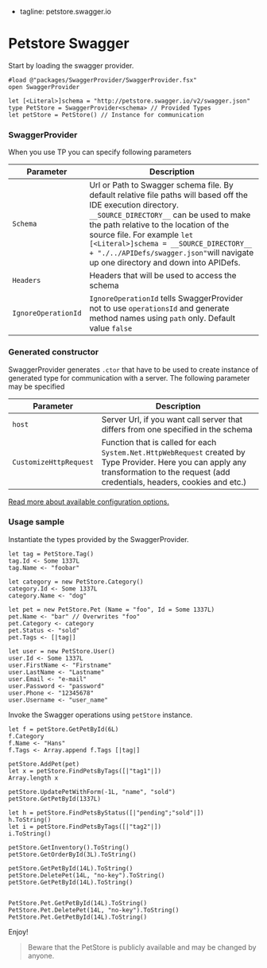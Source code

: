  - tagline: petstore.swagger.io

# Petstore Swagger

Start by loading the swagger provider.

    #load @"packages/SwaggerProvider/SwaggerProvider.fsx"
    open SwaggerProvider

    let [<Literal>]schema = "http://petstore.swagger.io/v2/swagger.json"
    type PetStore = SwaggerProvider<schema> // Provided Types
    let petStore = PetStore() // Instance for communication

### SwaggerProvider

When you use TP you can specify following parameters

| Parameter | Description |
|-----------|-------------|
| `Schema` | Url or Path to Swagger schema file. By default relative file paths will based off the IDE execution directory. `__SOURCE_DIRECTORY__` can be used to make the path relative to the location of the source file. For example `let [<Literal>]schema = __SOURCE_DIRECTORY__ + "./../APIDefs/swagger.json"`will navigate up one directory and down into APIDefs.|
| `Headers` | Headers that will be used to access the schema |
| `IgnoreOperationId` | `IgnoreOperationId` tells SwaggerProvider not to use `operationsId` and generate method names using `path` only. Default value `false` |

### Generated constructor

SwaggerProvider generates `.ctor` that have to be used to create instance of
generated type for communication with a server. The following parameter may be specified

| Parameter | Description |
|-----------|-------------|
| `host` | Server Url, if you want call server that differs from one specified in the schema |
| `CustomizeHttpRequest` | Function that is called for each `System.Net.HttpWebRequest` created by Type Provider. Here you can apply any transformation to the request (add credentials, headers, cookies and etc.) |

[Read more about available configuration options.](http://stackoverflow.com/questions/37566751/what-should-i-do-to-prevent-a-401-unauthorised-when-using-the-swagger-type-provi/37628857#37628857)

### Usage sample

Instantiate the types provided by the SwaggerProvider.

    let tag = PetStore.Tag()
    tag.Id <- Some 1337L
    tag.Name <- "foobar"

    let category = new PetStore.Category()
    category.Id <- Some 1337L
    category.Name <- "dog"

    let pet = new PetStore.Pet (Name = "foo", Id = Some 1337L)
    pet.Name <- "bar" // Overwrites "foo"
    pet.Category <- category
    pet.Status <- "sold"
    pet.Tags <- [|tag|]

    let user = new PetStore.User()
    user.Id <- Some 1337L
    user.FirstName <- "Firstname"
    user.LastName <- "Lastname"
    user.Email <- "e-mail"
    user.Password <- "password"
    user.Phone <- "12345678"
    user.Username <- "user_name"

Invoke the Swagger operations using `petStore` instance.

    let f = petStore.GetPetById(6L)
    f.Category
    f.Name <- "Hans"
    f.Tags <- Array.append f.Tags [|tag|]

    petStore.AddPet(pet)
    let x = petStore.FindPetsByTags([|"tag1"|])
    Array.length x

    petStore.UpdatePetWithForm(-1L, "name", "sold")
    petStore.GetPetById(1337L)

    let h = petStore.FindPetsByStatus([|"pending";"sold"|])
    h.ToString()
    let i = petStore.FindPetsByTags([|"tag2"|])
    i.ToString()

    petStore.GetInventory().ToString()
    petStore.GetOrderById(3L).ToString()

    petStore.GetPetById(14L).ToString()
    petStore.DeletePet(14L, "no-key").ToString()
    petStore.GetPetById(14L).ToString()


    PetStore.Pet.GetPetById(14L).ToString()
    PetStore.Pet.DeletePet(14L, "no-key").ToString()
    PetStore.Pet.GetPetById(14L).ToString()

Enjoy!

> Beware that the PetStore is publicly available and may be changed by anyone.
